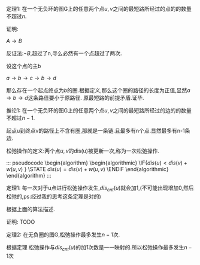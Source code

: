 定理1: 在一个无负环的图G上的任意两个点$u,v$之间的最短路所经过的点的的数量不超过$n$.

证明:

$A \to B$

反证法:$\neg B$,超过了n,寻么必然有一个点超过了两次.

设这个点的主b

$a \to b \to c \to b \to d$

那么存在一个起点终点为$b$的圈.根据定义,那么这个圈的路径的长度为正值,显然$a \to b \to d$这条路径要小于原路径.
原最短路的前提矛盾.证毕.


推论1: 在一个无负环的图G上的任意两个点$u,v$之间的最短路所经过的边的的数量不超过$n-1$.

起点u到终点v的路径上不含有圈,那就是一条链.且最多有n个点.显然最多有n-1条边.


松弛操作的定义:两个点$u,v$的dis(u)被更新一次,称为一次松弛操作.

::: pseudocode
\begin{algorithm}
\begin{algorithmic}
\IF{$dis(u) < dis(v) + w(u,v)$ }
\STATE $dis(u) = dis(v)+w(u,v)$
\ENDIF
\end{algorithmic}
\end{algorithm}
:::

定理1: 每一次对于u点进行松弛操作发生,$dis_{cnt}(u)$就会加1,(不可能出现增加0,然后松弛的,ps:经过我的思考这条定理是对的)

根据上面的算法描述.

证明:  TODO

定理2: 在无负圈的图G,松弛操作最多发生$n-1$次.

根据定理 松弛操作与$dis_{cnt}(u)$的加1次数是一一映射的.所以松弛操作最多发生$n-1$次


